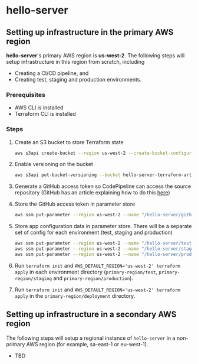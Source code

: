 # hello-server

## Setting up infrastructure in the primary AWS region

**hello-server**'s primary AWS region is **us-west-2**. The following steps will setup infrastructure in this region from scratch, including

* Creating a CI/CD pipeline, and
* Creating test, staging and production environments.

### Prerequisites

* AWS CLI is installed
* Terraform CLI is installed

### Steps

1. Create an S3 bucket to store Terraform state

   ```bash
   aws s3api create-bucket --region us-west-2 --create-bucket-configuration LocationConstraint=us-west-2 --acl private --bucket hello-server-terraform-artifacts
   ```

2. Enable versioning on the bucket

   ```bash
   aws s3api put-bucket-versioning --bucket hello-server-terraform-artifacts --versioning-configuration Status=Enabled
   ```

3. Generate a GitHub access token so CodePipeline can access the source repository (GitHub has an article explaining how to do this [here](https://help.github.com/articles/creating-a-personal-access-token-for-the-command-line/))

4. Store the GitHub access token in parameter store

   ```bash
   aws ssm put-parameter --region us-west-2 --name "/hello-server/github_token" --value "GITHUB_TOKEN_HERE" --type "SecureString"
   ```

5. Store app configuration data in parameter store. There will be a separate set of config for each environment (test, staging and production)

   ```bash
   aws ssm put-parameter --region us-west-2 --name "/hello-server/test/database_dsn" --value "TEST_DATABASE_DSN_HERE" --type "SecureString"
   aws ssm put-parameter --region us-west-2 --name "/hello-server/staging/database_dsn" --value "STAGING_DATABASE_DSN_HERE" --type "SecureString"
   aws ssm put-parameter --region us-west-2 --name "/hello-server/production/database_dsn" --value "PRODUCTION_DATABASE_DSN_HERE" --type "SecureString"
   ```

6. Run `terraform init` and `AWS_DEFAULT_REGION='us-west-2' terraform apply` in each environment directory (`primary-region/test`, `primary-region/staging` and `primary-region/production`).

7. Run `terraform init` and `AWS_DEFAULT_REGION='us-west-2' terraform apply` in the `primary-region/deployment` directory.

## Setting up infrastructure in a secondary AWS region

The following steps will setup a regional instance of `hello-server` in a non-primary AWS region (for example, sa-east-1 or eu-west-1).
* TBD